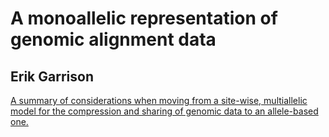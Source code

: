 # A monoallelic representation of genomic alignment data
## Erik Garrison

[A summary of considerations when moving from a site-wise, multiallelic model for the compression and sharing of genomic data to an allele-based one.](https://github.com/ekg/monoallelic/blob/master/README.md)
